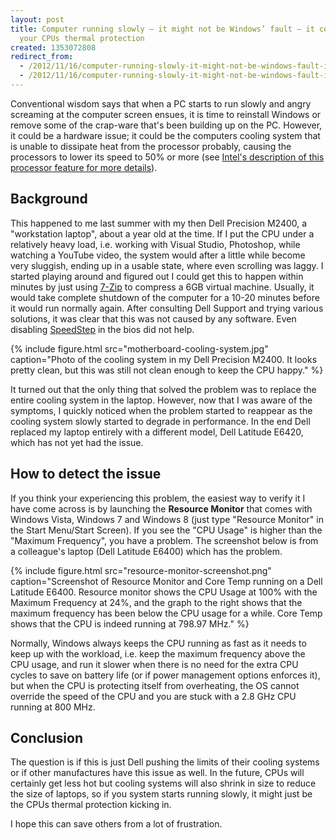```yaml
---
layout: post
title: Computer running slowly – it might not be Windows’ fault – it could just be
  your CPUs thermal protection
created: 1353072808
redirect_from:
  - /2012/11/16/computer-running-slowly-it-might-not-be-windows-fault-it-could-just-your-cpus-thermal/
  - /2012/11/16/computer-running-slowly-it-might-not-be-windows-fault-it-could-just-be-your-cpus-thermal/
---
```

Conventional wisdom says that when a PC starts to run slowly and angry screaming at the computer screen ensues, it is time to reinstall Windows or remove some of the crap-ware that's been building up on the PC. However, it could be a hardware issue; it could be the computers cooling system that is unable to dissipate heat from the processor probably, causing the processors to lower its speed to 50% or more (see [Intel's description of this processor feature for more details](http://www.intel.com/cd/ids/developer/asmo-na/eng/downloads/54118.htm)).

<!--break-->

## Background
This happened to me last summer with my then Dell Precision M2400, a "workstation laptop", about a year old at the time. If I put the CPU under a relatively heavy load, i.e. working with Visual Studio, Photoshop, while watching a YouTube video, the system would after a little while become very sluggish, ending up in a usable state, where even scrolling was laggy. I started playing around and figured out I could get this to happen within minutes by just using [7-Zip](http://www.7-zip.org/) to compress a 6GB virtual machine. Usually, it would take complete shutdown of the computer for a 10-20 minutes before it would run normally again. After consulting Dell Support and trying various solutions, it was clear that this was not caused by any software. Even disabling [SpeedStep](http://en.wikipedia.org/wiki/SpeedStep) in the bios did not help.

{% include figure.html src="motherboard-cooling-system.jpg" caption="Photo of the cooling system in my Dell Precision M2400. It looks pretty clean, but this was still not clean enough to keep the CPU happy." %}

It turned out that the only thing that solved the problem was to replace the entire cooling system in the laptop. However, now that I was aware of the symptoms, I quickly noticed when the problem started to reappear as the cooling system slowly started to degrade in performance. In the end Dell replaced my laptop entirely with a different model, Dell Latitude E6420, which has not yet had the issue.

## How to detect the issue
If you think your experiencing this problem, the easiest way to verify it I have come across is by launching the **Resource Monitor** that comes with Windows Vista, Windows 7 and Windows 8 (just type "Resource Monitor" in the Start Menu/Start Screen). If you see the "CPU Usage" is higher than the "Maximum Frequency", you have a problem. The screenshot below is from a colleague's laptop (Dell Latitude E6400) which has the problem.

{% include figure.html src="resource-monitor-screenshot.png" caption="Screenshot of Resource Monitor and Core Temp running on a Dell Latitude E6400. Resource monitor shows the CPU Usage at 100% with the Maximum Frequency at 24%, and the graph to the right shows that the maximum frequency has been below the CPU usage for a while. Core Temp shows that the CPU is indeed running at 798.97 MHz." %}

Normally, Windows always keeps the CPU running as fast as it needs to keep up with the workload, i.e. keep the maximum frequency above the CPU usage, and run it slower when there is no need for the extra CPU cycles to save on battery life (or if power management options enforces it), but when the CPU is protecting itself from overheating, the OS cannot override the speed of the CPU and you are stuck with a 2.8 GHz CPU running at 800 MHz.

## Conclusion
The question is if this is just Dell pushing the limits of their cooling systems or if other manufactures have this issue as well. In the future, CPUs will certainly get less hot but cooling systems will also shrink in size to reduce the size of laptops, so if you system starts running slowly, it might just be the CPUs thermal protection kicking in.

I hope this can save others from a lot of frustration.